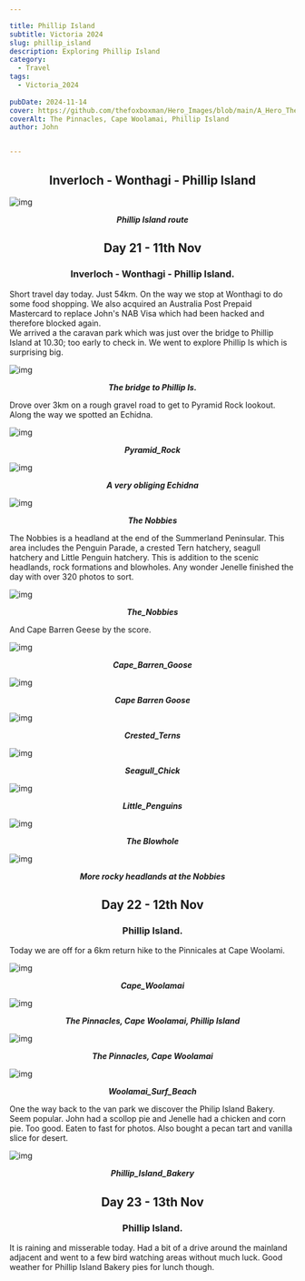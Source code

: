 ```yaml
---

title: Phillip Island
subtitle: Victoria 2024
slug: phillip_island
description: Exploring Phillip Island
category:
  - Travel
tags:
  - Victoria_2024
  
pubDate: 2024-11-14
cover: https://github.com/thefoxboxman/Hero_Images/blob/main/A_Hero_The_Pinnancles_Cape_Woolamai_Phillip_Island_2_P1064861.jpg?raw=true
coverAlt: The Pinnacles, Cape Woolamai, Phillip Island
author: John


---
```




<h2 style="text-align:center; "> Inverloch - Wonthagi - Phillip Island </h2>

![img](../../Images/Phillip_Island/Map_of_Phillip_Island.jpg)
***<p style="text-align:center; ">Phillip Island route </p>***

<h2 style="text-align:center; "> Day 21 - 11th Nov</h2>

<h3 style="text-align:center; "> Inverloch - Wonthagi - Phillip Island. </h3>


Short travel day today. Just 54km. On the way we stop at Wonthagi to do some food shopping. We also acquired an Australia Post Prepaid Mastercard to replace John's NAB Visa which had been hacked and therefore blocked again.
<br />
We arrived a the caravan park which was just over the bridge to Phillip Island  at 10.30; too early to check in. We went to explore Phillip Is which is surprising big.


![img](../../Images/Phillip_Island/Phillip_Island_Bridge_IMG_6167.jpg)
 ***<p style="text-align:center; "> The bridge to Phillip Is. </p>***


 Drove over 3km on a rough gravel road to get to Pyramid Rock lookout. Along the way we spotted an Echidna.

![img](../../Images/Phillip_Island/Pyramid_Rock_Philip_Island_DSC7846.jpg)
 ***<p style="text-align:center; "> Pyramid_Rock </p>***

 
![img](../../Images/Phillip_Island/Echidna_Phillip_Island_P1412007.jpg)
 ***<p style="text-align:center; "> A very obliging Echidna </p>***



![img](../../Images/Phillip_Island/The_Nobbies_Phillip_Island_1_P1064803.jpg)
 ***<p style="text-align:center; "> The Nobbies </p>***


The Nobbies is a headland at the end of the Summerland Peninsular. This area includes the Penguin Parade, a crested Tern hatchery, seagull hatchery and Little Penguin hatchery. This is addition to the scenic headlands, rock formations and blowholes. Any wonder Jenelle finished the day with over 320 photos to sort.

![img](../../Images/Phillip_Island/The_Nobbies_Phillip_Island_2_P1064824.jpg)
 ***<p style="text-align:center; "> The_Nobbies</p>***

And Cape Barren Geese by the score.

![img](../../Images/Phillip_Island/Cape_Barren_Goose2_Phillip_Island_DSC7892.jpg)
 ***<p style="text-align:center; "> Cape_Barren_Goose </p>***

![img](../../Images/Phillip_Island/Cape_Barren_Goose_Phillip_Island_DSC7885.jpg)
 ***<p style="text-align:center; "> Cape Barren Goose </p>***

![img](../../Images/Phillip_Island/Crested_Terns_Noobies_Phillip_Island_P1412045.jpg)
 ***<p style="text-align:center; "> Crested_Terns </p>***

![img](../../Images/Phillip_Island/Seagull_Chick_Nobbies_Phillip_Island_P1412046-Edit-Edit.jpg)
 ***<p style="text-align:center; "> Seagull_Chick </p>***

![img](../../Images/Phillip_Island/Little_Penguins_Nobbies_Phillip_IslandP1412039-Edit.jpg)
 ***<p style="text-align:center; "> Little_Penguins </p>***

![img](../../Images/Phillip_Island/Phillip_Island_Nobbies_Blowhole_IMG_6199.jpg)
 ***<p style="text-align:center; "> The Blowhole </p>***

![img](../../Images/Phillip_Island/The_Nobbies_Phillip_Island_2_P1064824.jpg)
 ***<p style="text-align:center; "> More rocky headlands at the Nobbies </p>***


<h2 style="text-align:center; "> Day 22 - 12th Nov</h2>

<h3 style="text-align:center; "> Phillip Island. </h3>

Today we are off for a  6km return hike to the Pinnicales at Cape Woolami. 

![img](../../Images/Phillip_Island/Cape_Woolamai_Phillip_Island_P1064846.jpg)
 ***<p style="text-align:center; "> Cape_Woolamai </p>***

![img](../../Images/Phillip_Island/A_Hero_The_Pinnancles_Cape_Woolamai_Phillip_Island_2_P1064861.jpg)
 ***<p style="text-align:center; "> The Pinnacles, Cape Woolamai, Phillip Island </p>***

![img](../../Images/Phillip_Island/Cape_Woolami_Pinnancles_IMG_6216-Edit.jpg)
 ***<p style="text-align:center; "> The Pinnacles, Cape Woolamai </p>***

![img](../../Images/Phillip_Island/Woolamai_Surf_Beach_P1064913.jpg)
 ***<p style="text-align:center; "> Woolamai_Surf_Beach </p>***

 One the way back to the van park we discover the Philip Island Bakery. Seem popular. John had a scollop pie and Jenelle had a chicken and corn pie. Too good. Eaten to fast for photos. Also bought a pecan tart and vanilla slice for desert.

![img](../../Images/Phillip_Island/Phillip_Island_Bakery_IMG_6230.jpg)
 ***<p style="text-align:center; "> Phillip_Island_Bakery </p>***


<h2 style="text-align:center; "> Day 23 - 13th Nov</h2>

<h3 style="text-align:center; "> Phillip Island. </h3>


It is raining and misserable today. Had a bit of a drive around the mainland adjacent and went to a few bird watching areas without much luck. Good weather for Phillip Island Bakery pies for lunch though.

<!-- ![img](../../Images/Phillip_Island/.jpg)
 ***<p style="text-align:center; "> Replace </p>*** -->
 
